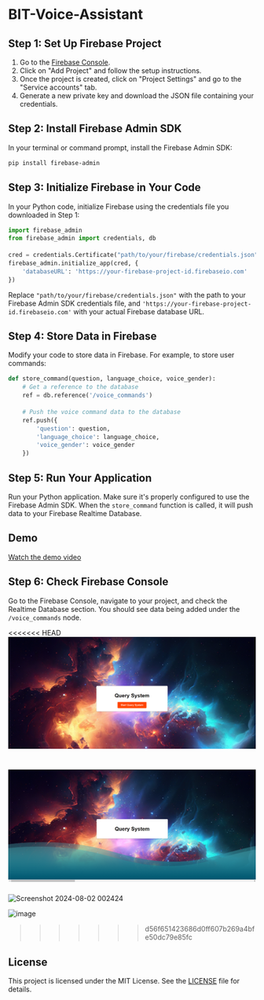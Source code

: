 
# BIT-Voice-Assistant

## Step 1: Set Up Firebase Project

1. Go to the [Firebase Console](https://console.firebase.google.com/).
2. Click on "Add Project" and follow the setup instructions.
3. Once the project is created, click on "Project Settings" and go to the "Service accounts" tab.
4. Generate a new private key and download the JSON file containing your credentials.

## Step 2: Install Firebase Admin SDK

In your terminal or command prompt, install the Firebase Admin SDK:

```bash
pip install firebase-admin
```

## Step 3: Initialize Firebase in Your Code

In your Python code, initialize Firebase using the credentials file you downloaded in Step 1:

```python
import firebase_admin
from firebase_admin import credentials, db

cred = credentials.Certificate("path/to/your/firebase/credentials.json")
firebase_admin.initialize_app(cred, {
    'databaseURL': 'https://your-firebase-project-id.firebaseio.com'
})
```

Replace `"path/to/your/firebase/credentials.json"` with the path to your Firebase Admin SDK credentials file, and `'https://your-firebase-project-id.firebaseio.com'` with your actual Firebase database URL.

## Step 4: Store Data in Firebase

Modify your code to store data in Firebase. For example, to store user commands:

```python
def store_command(question, language_choice, voice_gender):
    # Get a reference to the database
    ref = db.reference('/voice_commands')

    # Push the voice command data to the database
    ref.push({
        'question': question,
        'language_choice': language_choice,
        'voice_gender': voice_gender
    })
```

## Step 5: Run Your Application

Run your Python application. Make sure it's properly configured to use the Firebase Admin SDK. When the `store_command` function is called, it will push data to your Firebase Realtime Database.

## Demo

[Watch the demo video](https://drive.google.com/file/d/1MiKG7Uwik6E1_09Ev09YLbfcmODy-b1G/view?usp=sharing)


## Step 6: Check Firebase Console

Go to the Firebase Console, navigate to your project, and check the Realtime Database section. You should see data being added under the `/voice_commands` node.

<<<<<<< HEAD
![alt text](image-1.png)

![alt text](image.png)
=======
![Screenshot 2024-08-02 002424](https://github.com/user-attachments/assets/94f529f5-7860-4bb4-96ae-454734047268)


![image](https://github.com/user-attachments/assets/04e4f6dd-6184-492a-858d-fa83106558e7)


>>>>>>> d56f651423686d0ff607b269a4bfe50dc79e85fc
## License

This project is licensed under the MIT License. See the [LICENSE](LICENSE) file for details.


